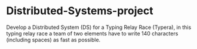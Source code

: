 # Distributed-Systems-project
Develop a Distributed System (DS) for a Typing Relay Race (Typera), in this typing relay race a team of two elements have to write 140 characters (including spaces) as fast as possible.

